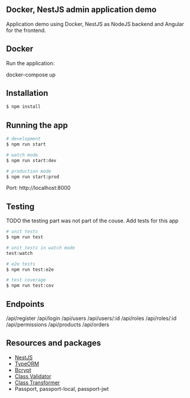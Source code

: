 ## Docker, NestJS admin application demo

Application demo using Docker, NestJS as NodeJS backend and Angular for the frontend.

## Docker

Run the application:

  docker-compose up

## Installation

```bash
$ npm install
```

## Running the app

```bash
# development
$ npm run start

# watch mode
$ npm run start:dev

# production mode
$ npm run start:prod
```

Port: http://localhost:8000

## Testing

TODO the testing part was not part of the couse. Add tests for this app

```bash
# unit tests
$ npm run test

# unit tests in watch mode
test:watch

# e2e tests
$ npm run test:e2e

# test coverage
$ npm run test:cov
```

## Endpoints

  /api/register
  /api/login
  /api/users
  /api/users/:id
  /api/roles
  /api/roles/:id
  /api/permissions
  /api/products
  /api/orders

## Resources and packages

- [NestJS](https://nestjs.com/)
- [TypeORM](https://typeorm.io/)
- [Bcrypt](https://www.npmjs.com/package/bcrypt)
- [Class Validator](https://github.com/typestack/class-validator)
- [Class Transformer](https://www.npmjs.com/package/class-transformer)
- Passport, passport-local, passport-jwt
